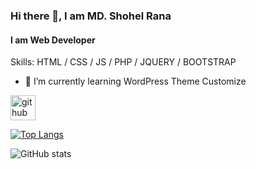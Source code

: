 

### Hi there 👋, I am MD. Shohel Rana
#### I am Web Developer



Skills: HTML / CSS / JS / PHP / JQUERY / BOOTSTRAP

- 🌱 I’m currently learning WordPress Theme Customize 


[<img src='https://cdn.jsdelivr.net/npm/simple-icons@3.0.1/icons/github.svg' alt='github' height='40'>](https://github.com/shohel931)  

[![Top Langs](https://github-readme-stats.vercel.app/api/top-langs/?username=shohel931)](https://github.com/anuraghazra/github-readme-stats)

![GitHub stats](https://github-readme-stats.vercel.app/api?username=shohel931&show_icons=true&count_private=true)  

